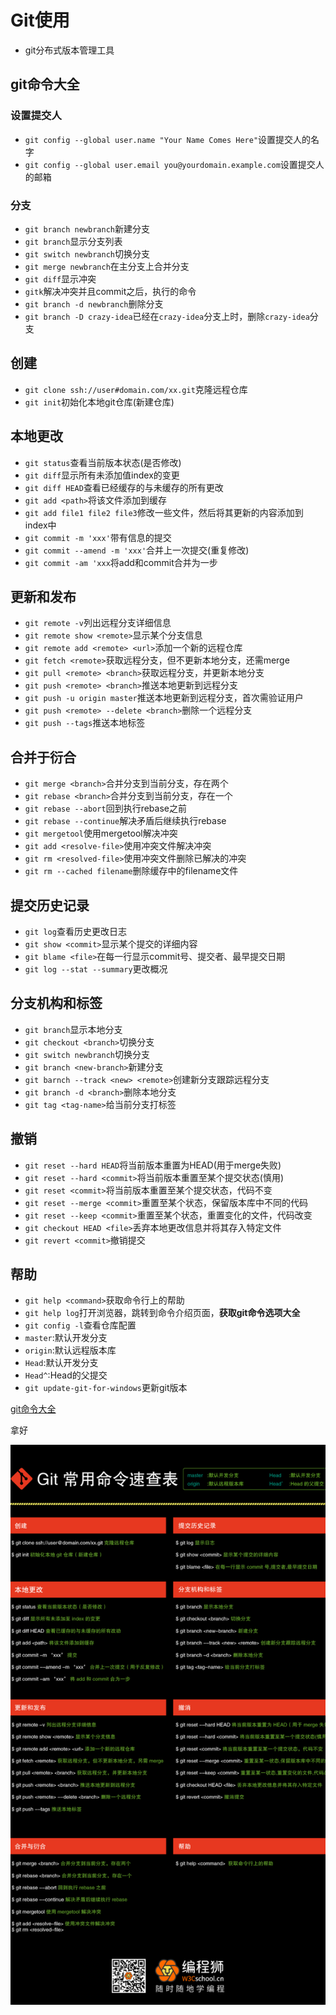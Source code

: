 # Git使用

- git分布式版本管理工具

## git命令大全

### 设置提交人

- `git config --global user.name "Your Name Comes Here"`设置提交人的名字
- `git config --global user.email you@yourdomain.example.com`设置提交人的邮箱

### 分支

- `git branch newbranch`新建分支
- `git branch`显示分支列表
- `git switch newbranch`切换分支
- `git merge newbranch`在主分支上合并分支
- `git diff`显示冲突
- `gitk`解决冲突并且commit之后，执行的命令
- `git branch -d newbranch`删除分支
- `git branch -D crazy-idea`已经在`crazy-idea`分支上时，删除`crazy-idea`分支

## 创建

- `git clone ssh://user#domain.com/xx.git`克隆远程仓库
- `git init`初始化本地git仓库(新建仓库)

## 本地更改

- `git status`查看当前版本状态(是否修改)
- `git diff`显示所有未添加值index的变更
- `git diff HEAD`查看已经缓存的与未缓存的所有更改
- `git add <path>`将该文件添加到缓存
- `git add file1 file2 file3`修改一些文件，然后将其更新的内容添加到index中
- `git commit -m 'xxx'`带有信息的提交
- `git commit --amend -m 'xxx'`合并上一次提交(重复修改)
- `git commit -am 'xxx`将add和commit合并为一步

## 更新和发布

- `git remote -v`列出远程分支详细信息
- `git remote show <remote>`显示某个分支信息
- `git remote add <remote> <url>`添加一个新的远程仓库
- `git fetch <remote>`获取远程分支，但不更新本地分支，还需merge
- `git pull <remote> <branch>`获取远程分支，并更新本地分支
- `git push <remote> <branch>`推送本地更新到远程分支
- `git push -u origin master`推送本地更新到远程分支，首次需验证用户
- `git push <remote> --delete <branch>`删除一个远程分支
- `git push --tags`推送本地标签

## 合并于衍合

- `git merge <branch>`合并分支到当前分支，存在两个
- `git rebase <branch>`合并分支到当前分支，存在一个
- `git rebase --abort`回到执行rebase之前
- `git rebase --continue`解决矛盾后继续执行rebase
- `git mergetool`使用mergetool解决冲突
- `git add <resolve-file>`使用冲突文件解决冲突
- `git rm <resolved-file>`使用冲突文件删除已解决的冲突
- `git rm --cached filename`删除缓存中的filename文件

## 提交历史记录

- `git log`查看历史更改日志
- `git show <commit>`显示某个提交的详细内容
- `git blame <file>`在每一行显示commit号、提交者、最早提交日期
- `git log --stat --summary`更改概况

## 分支机构和标签

- `git branch`显示本地分支
- `git checkout <branch>`切换分支
- `git switch newbranch`切换分支
- `git branch <new-branch>`新建分支
- `git barnch --track <new> <remote>`创建新分支跟踪远程分支
- `git branch -d <branch>`删除本地分支
- `git tag <tag-name>`给当前分支打标签

## 撤销

- `git reset --hard HEAD`将当前版本重置为HEAD(用于merge失败)
- `git reset --hard <commit>`将当前版本重置至某个提交状态(慎用)
- `git reset <commit>`将当前版本重置至某个提交状态，代码不变
- `git reset --merge <commit>`重置至某个状态，保留版本库中不同的代码
- `git reset --keep <commit>`重置至某个状态，重置变化的文件，代码改变
- `git checkout HEAD <file>`丢弃本地更改信息并将其存入特定文件
- `git revert <commit>`撤销提交

## 帮助

- `git help <command>`获取命令行上的帮助
- `git help log`打开浏览器，跳转到命令介绍页面，**获取git命令选项大全**
- `git config -l`查看仓库配置
- `master`:默认开发分支
- `origin`:默认远程版本库
- `Head`:默认开发分支
- `Head^`:Head的父提交
- `git update-git-for-windows`更新git版本

[git命令大全](https://github.com/git-for-windows/git/blob/main/Documentation/gittutorial.txt)

拿好

![git命令大全](./img/1.png)